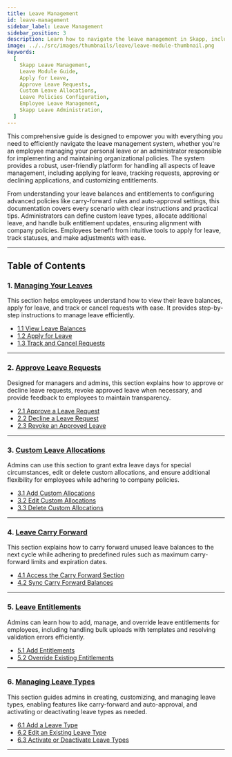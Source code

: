 ```yaml
---
title: Leave Management
id: leave-management
sidebar_label: Leave Management
sidebar_position: 3
description: Learn how to navigate the leave management in Skapp, including applying for leave, approving requests, customizing entitlements, and configuring advanced policies like carry-forward and auto-approval settings.
image: ../../src/images/thumbnails/leave/leave-module-thumbnail.png
keywords:
  [
    Skapp Leave Management,
    Leave Module Guide,
    Apply for Leave,
    Approve Leave Requests,
    Custom Leave Allocations,
    Leave Policies Configuration,
    Employee Leave Management,
    Skapp Leave Administration,
  ]
---
```


This comprehensive guide is designed to empower you with everything you need to efficiently navigate the leave management system, whether you're an employee managing your personal leave or an administrator responsible for implementing and maintaining organizational policies. The system provides a robust, user-friendly platform for handling all aspects of leave management, including applying for leave, tracking requests, approving or declining applications, and customizing entitlements.

From understanding your leave balances and entitlements to configuring advanced policies like carry-forward rules and auto-approval settings, this documentation covers every scenario with clear instructions and practical tips. Administrators can define custom leave types, allocate additional leave, and handle bulk entitlement updates, ensuring alignment with company policies. Employees benefit from intuitive tools to apply for leave, track statuses, and make adjustments with ease.

---

## Table of Contents

### 1. [Managing Your Leaves](manage-your-leaves)

This section helps employees understand how to view their leave balances, apply for leave, and track or cancel requests with ease. It provides step-by-step instructions to manage leave efficiently.

- [1.1 View Leave Balances](manage-your-leaves#my-leave-allocation)
- [1.2 Apply for Leave](manage-your-leaves#applying-for-leave)
- [1.3 Track and Cancel Requests](manage-your-leaves#viewing-my-leave-requests)

---

### 2. [Approve Leave Requests](manage-leave-requests)

Designed for managers and admins, this section explains how to approve or decline leave requests, revoke approved leave when necessary, and provide feedback to employees to maintain transparency.

- [2.1 Approve a Leave Request](manage-leave-requests#approving-a-leave-request)
- [2.2 Decline a Leave Request](manage-leave-requests#declining-a-leave-request)
- [2.3 Revoke an Approved Leave](manage-leave-requests#revoking-an-approved-leave-request)

---

### 3. [Custom Leave Allocations](custom-leave-allocations)

Admins can use this section to grant extra leave days for special circumstances, edit or delete custom allocations, and ensure additional flexibility for employees while adhering to company policies.

- [3.1 Add Custom Allocations](custom-leave-allocations#adding-custom-allocations)
- [3.2 Edit Custom Allocations](custom-leave-allocations#editing-custom-allocations)
- [3.3 Delete Custom Allocations](custom-leave-allocations#deleting-custom-allocations)

---

### 4. [Leave Carry Forward](leave-carry-forward)

This section explains how to carry forward unused leave balances to the next cycle while adhering to predefined rules such as maximum carry-forward limits and expiration dates.

- [4.1 Access the Carry Forward Section](leave-carry-forward#accessing-leave-carry-forward)
- [4.2 Sync Carry Forward Balances](leave-carry-forward#carry-forward-leave-balances)

---

### 5. [Leave Entitlements](leave-entitlements)

Admins can learn how to add, manage, and override leave entitlements for employees, including handling bulk uploads with templates and resolving validation errors efficiently.

- [5.1 Add Entitlements](leave-entitlements#add-entitlements)
- [5.2 Override Existing Entitlements](leave-entitlements#overriding-entitlements)

---

### 6. [Managing Leave Types](leave-types)

This section guides admins in creating, customizing, and managing leave types, enabling features like carry-forward and auto-approval, and activating or deactivating leave types as needed.

- [6.1 Add a Leave Type](leave-types#adding-leave-types)
- [6.2 Edit an Existing Leave Type](leave-types#editing-leave-types)
- [6.3 Activate or Deactivate Leave Types](leave-types#deactivating-a-leave-type)

---
